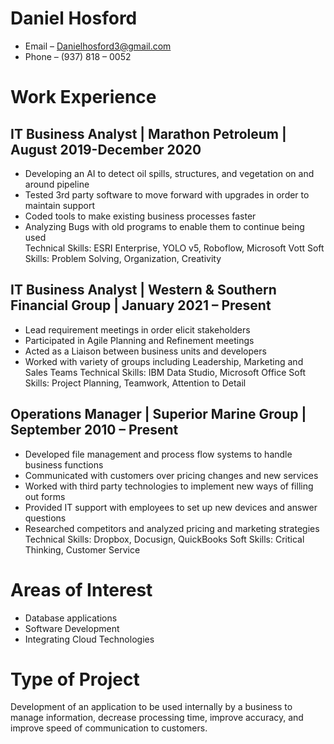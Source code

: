 # Daniel Hosford
- Email – Danielhosford3@gmail.com
- Phone – (937) 818 – 0052
# Work Experience
## IT Business Analyst | Marathon Petroleum | August 2019-December 2020
- Developing an AI to detect oil spills, structures, and vegetation on and around pipeline 
-	Tested 3rd party software to move forward with upgrades in order to maintain support
-	Coded tools to make existing business processes faster 
-	Analyzing Bugs with old programs to enable them to continue being used  
Technical Skills: ESRI Enterprise, YOLO v5, Roboflow, Microsoft Vott
Soft Skills: Problem Solving, Organization, Creativity
## IT Business Analyst | Western & Southern Financial Group | January 2021 – Present
-	Lead requirement meetings in order elicit stakeholders 
-	Participated in Agile Planning and Refinement meetings
-	Acted as a Liaison between business units and developers
-	Worked with variety of groups including Leadership, Marketing and Sales Teams
Technical Skills: IBM Data Studio, Microsoft Office
Soft Skills:  Project Planning, Teamwork, Attention to Detail
## Operations Manager | Superior Marine Group | September 2010 – Present
-	Developed file management and process flow systems to handle business functions 
-	Communicated with customers over pricing changes and new services
-	Worked with third party technologies to implement new ways of filling out forms
-	Provided IT support with employees to set up new devices and answer questions 
- Researched competitors and analyzed pricing and marketing strategies  
Technical Skills: Dropbox, Docusign, QuickBooks
Soft Skills:  Critical Thinking, Customer Service
# Areas of Interest
* Database applications
* Software Development
* Integrating Cloud Technologies
# Type of Project
Development of an application to be used internally by a business to manage information, decrease processing time, improve accuracy, and improve speed of communication to customers.
